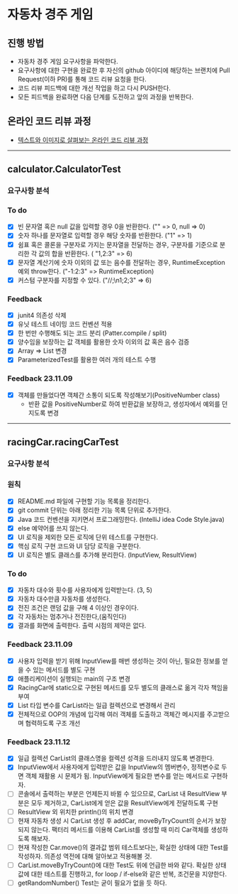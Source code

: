 # 자동차 경주 게임
## 진행 방법
* 자동차 경주 게임 요구사항을 파악한다.
* 요구사항에 대한 구현을 완료한 후 자신의 github 아이디에 해당하는 브랜치에 Pull Request(이하 PR)를 통해 코드 리뷰 요청을 한다.
* 코드 리뷰 피드백에 대한 개선 작업을 하고 다시 PUSH한다.
* 모든 피드백을 완료하면 다음 단계를 도전하고 앞의 과정을 반복한다.

## 온라인 코드 리뷰 과정
* [텍스트와 이미지로 살펴보는 온라인 코드 리뷰 과정](https://github.com/next-step/nextstep-docs/tree/master/codereview)

---

## calculator.CalculatorTest
### 요구사항 분석
### To do
* [x] 빈 문자열 혹은 null 값을 입력할 경우 0을 반환한다. ("" => 0, null => 0)
* [x] 숫자 하나를 문자열로 입력할 경우 해당 숫자를 반환한다. ("1" => 1)
* [x] 쉼표 혹은 콜론을 구분자로 가지는 문자열을 전달하는 경우, 구분자를 기준으로 분리한 각 값의 합을 반환한다. ( "1,2:3" => 6)
* [x] 문자열 계산기에 숫자 이외의 값 또는 음수를 전달하는 경우, RuntimeException 예외 throw한다. ("-1:2:3" => RuntimeException)
* [x] 커스텀 구분자를 지정할 수 있다. ("//;\n1;2;3" => 6)

### Feedback
* [x] junit4 의존성 삭제
* [x] 유닛 테스트 네이밍 코드 컨벤션 적용
* [x] 한 번만 수행해도 되는 코드 분리 (Patter.compile / split)
* [X] 양수임을 보장하는 값 객체를 활용한 숫자 이외의 값 혹은 음수 검증
* [x] Array => List 변경
* [x] ParameterizedTest를 활용한 여러 개의 테스트 수행

### Feedback 23.11.09
* [x] 객체를 만들었다면 객체간 소통이 되도록 작성해보기(PositiveNumber class)
  * 반환 값을 PositiveNumber로 하여 반환값을 보장하고, 생성자에서 예외를 던지도록 변경
---

## racingCar.racingCarTest
### 요구사항 분석
### 원칙
* [x] README.md 파일에 구현할 기능 목록을 정리한다.
* [x] git commit 단위는 아래 정리한 기능 목록 단위로 추가한다.
* [x] Java 코드 컨벤션을 지키면서 프로그래밍한다. (IntelliJ idea Code Style.java)
* [x] else 예약어를 쓰지 않는다.
* [x] UI 로직을 제외한 모든 로직에 단위 테스트를 구현한다.
* [x] 핵심 로직 구현 코드와 UI 담당 로직을 구분한다.
* [x] UI 로직은 별도 클래스를 추가해 분리한다. (InputView, ResultView)

### To do
* [x] 자동차 대수와 횟수를 사용자에게 입력받는다. (3, 5)
* [x] 자동차 대수만큼 자동차를 생성한다.
* [x] 전진 조건은 랜덤 값을 구해 4 이상인 경우이다.
* [x] 각 자동차는 멈추거나 전진한다,(움직인다)
* [x] 결과를 화면에 출력한다. 출력 시점의 제약은 없다.

### Feedback 23.11.09
* [x] 사용자 입력을 받기 위해 InputView를 매번 생성하는 것이 아닌, 필요한 정보를 얻을 수 있는 메서드를 별도 구현
* [x] 애플리케이션이 실행되는 main의 구조 변경
* [x] RacingCar에 static으로 구현된 메서드를 모두 별도의 클래스로 옮겨 각자 책임을 부여
* [x] List<Car> 타입 변수를 CarList라는 일급 컬렉션으로 변경해서 관리
* [x] 전체적으로 OOP의 개념에 입각해 여러 객체를 도출하고 객체간 메시지를 주고받으며 협력하도록 구조 개선

### Feedback 23.11.12
* [x] 일급 컬렉션 CarList의 클래스명을 컬렉션 성격을 드러내지 않도록 변경한다.
* [x] InputView에서 사용자에게 입력받은 값을 InputView의 멤버변수, 정적변수로 두면 객체 재활용 시 문제가 됨. InputView에게 필요한 변수를 얻는 메서드로 구현하자.
* [ ] 콘솔에서 출력하는 부분은 언제든지 바뀔 수 있으므로, CarList 내 ResultView 부분은 모두 제거하고, CarList에게 얻은 값을 ResultView에게 전달하도록 구현
* [ ] ResultView 외 위치한 println()의 위치 변경
* [ ] 현재 자동차 생성 시 CarList 생성 후 addCar, moveByTryCount의 순서가 보장되지 않는다. 팩터리 메서드를 이용해 CarList를 생성할 때 미리 Car객체를 생성하도록 해보자.
* [ ] 현재 작성한 Car.move()의 결과값 범위 테스트보다는, 확실한 상태에 대한 Test를 작성하자. 의존성 역전에 대해 알아보고 적용해볼 것.
* [ ] CarList.moveByTryCount()에 대한 Test도 위에 언급한 바와 같다. 확실한 상태값에 대한 테스트를 진행하고, for loop / if-else와 같은 반복, 조건문을 지양한다.
* [ ] getRandomNumber() Test는 굳이 필요가 없을 듯 하다.